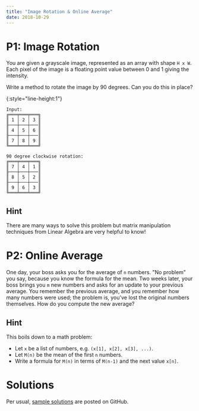 ```yaml
---
title: "Image Rotation & Online Average"
date: 2018-10-29
---
```


# P1: Image Rotation

You are given a grayscale image, represented as an array with shape `H x W`. Each pixel of the image is a floating point value between 0 and 1 giving the intensity.

Write a method to rotate the image by 90 degrees. Can you do this in place?

{:style="line-height:1"}
```
Input:
╔═══╤═══╤═══╗
║ 1 │ 2 │ 3 ║
╟───┼───┼───║
║ 4 │ 5 │ 6 ║
╟───┼───┼───║
║ 7 │ 8 │ 9 ║
╚═══╧═══╧═══╝

90 degree clockwise rotation:
╔═══╤═══╤═══╗
║ 7 │ 4 │ 1 ║
╟───┼───┼───║
║ 8 │ 5 │ 2 ║
╟───┼───┼───║
║ 9 │ 6 │ 3 ║
╚═══╧═══╧═══╝
```

## Hint

There are many ways to solve this problem but matrix manipulation techniques from Linear Algebra are very helpful to know!


# P2: Online Average

One day, your boss asks you for the average of `n` numbers. "No problem" you say, because you know the formula for the mean. Two weeks later, your boss brings you `m` new numbers and asks for an update to your previous average. You remember the previous average, and you remember how many numbers were used; the problem is, you've lost the original numbers themselves. How do you compute the new average?

## Hint

This boils down to a math problem:

- Let `x` be a list of numbers, e.g. `(x[1], x[2], x[3], ...)`.
- Let `M(n)` be the mean of the first `n` numbers.
- Write a formula for `M(n)` in terms of `M(n-1)` and the next value `x[n]`.


# Solutions

Per usual, [sample solutions][csip-uga/archive] are posted on GitHub.

[csip-uga/archive]: https://github.com/csip-uga/archive

